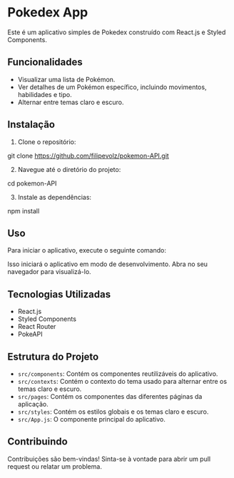 # Pokedex App

Este é um aplicativo simples de Pokedex construído com React.js e Styled Components.

## Funcionalidades

- Visualizar uma lista de Pokémon.
- Ver detalhes de um Pokémon específico, incluindo movimentos, habilidades e tipo.
- Alternar entre temas claro e escuro.

## Instalação

1. Clone o repositório:

git clone https://github.com/filipevolz/pokemon-API.git

2. Navegue até o diretório do projeto:

cd pokemon-API

3. Instale as dependências:

npm install

## Uso

Para iniciar o aplicativo, execute o seguinte comando:

Isso iniciará o aplicativo em modo de desenvolvimento. Abra no seu navegador para visualizá-lo.

## Tecnologias Utilizadas

- React.js
- Styled Components
- React Router
- PokeAPI

## Estrutura do Projeto

- `src/components`: Contém os componentes reutilizáveis do aplicativo.
- `src/contexts`: Contém o contexto do tema usado para alternar entre os temas claro e escuro.
- `src/pages`: Contém os componentes das diferentes páginas da aplicação.
- `src/styles`: Contém os estilos globais e os temas claro e escuro.
- `src/App.js`: O componente principal do aplicativo.

## Contribuindo

Contribuições são bem-vindas! Sinta-se à vontade para abrir um pull request ou relatar um problema.



